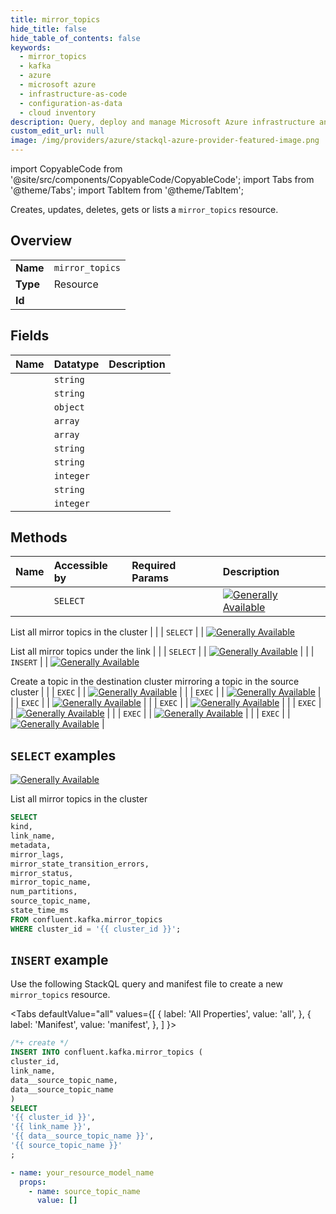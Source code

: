```yaml
---
title: mirror_topics
hide_title: false
hide_table_of_contents: false
keywords:
  - mirror_topics
  - kafka
  - azure
  - microsoft azure
  - infrastructure-as-code
  - configuration-as-data
  - cloud inventory
description: Query, deploy and manage Microsoft Azure infrastructure and resources using SQL
custom_edit_url: null
image: /img/providers/azure/stackql-azure-provider-featured-image.png
---
```


import CopyableCode from '@site/src/components/CopyableCode/CopyableCode';
import Tabs from '@theme/Tabs';
import TabItem from '@theme/TabItem';

Creates, updates, deletes, gets or lists a <code>mirror_topics</code> resource.

## Overview
<table><tbody>
<tr><td><b>Name</b></td><td><code>mirror_topics</code></td></tr>
<tr><td><b>Type</b></td><td>Resource</td></tr>
<tr><td><b>Id</b></td><td><CopyableCode code="confluent.kafka.mirror_topics" /></td></tr>
</tbody></table>

## Fields
| Name | Datatype | Description |
|:-----|:---------|:------------|
| <CopyableCode code="kind" /> | `string` |  |
| <CopyableCode code="link_name" /> | `string` |  |
| <CopyableCode code="metadata" /> | `object` |  |
| <CopyableCode code="mirror_lags" /> | `array` |  |
| <CopyableCode code="mirror_state_transition_errors" /> | `array` |  |
| <CopyableCode code="mirror_status" /> | `string` |  |
| <CopyableCode code="mirror_topic_name" /> | `string` |  |
| <CopyableCode code="num_partitions" /> | `integer` |  |
| <CopyableCode code="source_topic_name" /> | `string` |  |
| <CopyableCode code="state_time_ms" /> | `integer` |  |

## Methods
| Name | Accessible by | Required Params | Description |
|:-----|:--------------|:----------------|:------------|
| <CopyableCode code="list_kafka_mirror_topics" /> | `SELECT` | <CopyableCode code="cluster_id" /> | [![Generally Available](https://img.shields.io/badge/Lifecycle%20Stage-Generally%20Available-%2345c6e8)](#section/Versioning/API-Lifecycle-Policy)

List all mirror topics in the cluster |
| <CopyableCode code="list_kafka_mirror_topics_under_link" /> | `SELECT` | <CopyableCode code="cluster_id, link_name" /> | [![Generally Available](https://img.shields.io/badge/Lifecycle%20Stage-Generally%20Available-%2345c6e8)](#section/Versioning/API-Lifecycle-Policy)

List all mirror topics under the link |
| <CopyableCode code="read_kafka_mirror_topic" /> | `SELECT` | <CopyableCode code="cluster_id, link_name, mirror_topic_name" /> | [![Generally Available](https://img.shields.io/badge/Lifecycle%20Stage-Generally%20Available-%2345c6e8)](#section/Versioning/API-Lifecycle-Policy) |
| <CopyableCode code="create_kafka_mirror_topic" /> | `INSERT` | <CopyableCode code="cluster_id, link_name, data__source_topic_name" /> | [![Generally Available](https://img.shields.io/badge/Lifecycle%20Stage-Generally%20Available-%2345c6e8)](#section/Versioning/API-Lifecycle-Policy)

Create a topic in the destination cluster mirroring a topic in
the source cluster |
| <CopyableCode code="update_kafka_mirror_topics_failover" /> | `EXEC` | <CopyableCode code="cluster_id, link_name" /> | [![Generally Available](https://img.shields.io/badge/Lifecycle%20Stage-Generally%20Available-%2345c6e8)](#section/Versioning/API-Lifecycle-Policy) |
| <CopyableCode code="update_kafka_mirror_topics_pause" /> | `EXEC` | <CopyableCode code="cluster_id, link_name" /> | [![Generally Available](https://img.shields.io/badge/Lifecycle%20Stage-Generally%20Available-%2345c6e8)](#section/Versioning/API-Lifecycle-Policy) |
| <CopyableCode code="update_kafka_mirror_topics_promote" /> | `EXEC` | <CopyableCode code="cluster_id, link_name" /> | [![Generally Available](https://img.shields.io/badge/Lifecycle%20Stage-Generally%20Available-%2345c6e8)](#section/Versioning/API-Lifecycle-Policy) |
| <CopyableCode code="update_kafka_mirror_topics_resume" /> | `EXEC` | <CopyableCode code="cluster_id, link_name" /> | [![Generally Available](https://img.shields.io/badge/Lifecycle%20Stage-Generally%20Available-%2345c6e8)](#section/Versioning/API-Lifecycle-Policy) |
| <CopyableCode code="update_kafka_mirror_topics_reverse_and_pause_mirror" /> | `EXEC` | <CopyableCode code="cluster_id, link_name" /> | [![Generally Available](https://img.shields.io/badge/Lifecycle%20Stage-Generally%20Available-%2345c6e8)](#section/Versioning/API-Lifecycle-Policy) |
| <CopyableCode code="update_kafka_mirror_topics_reverse_and_start_mirror" /> | `EXEC` | <CopyableCode code="cluster_id, link_name" /> | [![Generally Available](https://img.shields.io/badge/Lifecycle%20Stage-Generally%20Available-%2345c6e8)](#section/Versioning/API-Lifecycle-Policy) |
| <CopyableCode code="update_kafka_mirror_topics_truncate_and_restore_mirror" /> | `EXEC` | <CopyableCode code="cluster_id, link_name" /> | [![Generally Available](https://img.shields.io/badge/Lifecycle%20Stage-Generally%20Available-%2345c6e8)](#section/Versioning/API-Lifecycle-Policy) |

## `SELECT` examples

[![Generally Available](https://img.shields.io/badge/Lifecycle%20Stage-Generally%20Available-%2345c6e8)](#section/Versioning/API-Lifecycle-Policy)

List all mirror topics in the cluster


```sql
SELECT
kind,
link_name,
metadata,
mirror_lags,
mirror_state_transition_errors,
mirror_status,
mirror_topic_name,
num_partitions,
source_topic_name,
state_time_ms
FROM confluent.kafka.mirror_topics
WHERE cluster_id = '{{ cluster_id }}';
```
## `INSERT` example

Use the following StackQL query and manifest file to create a new <code>mirror_topics</code> resource.

<Tabs
    defaultValue="all"
    values={[
        { label: 'All Properties', value: 'all', },
        { label: 'Manifest', value: 'manifest', },
    ]
}>
<TabItem value="all">

```sql
/*+ create */
INSERT INTO confluent.kafka.mirror_topics (
cluster_id,
link_name,
data__source_topic_name,
data__source_topic_name
)
SELECT 
'{{ cluster_id }}',
'{{ link_name }}',
'{{ data__source_topic_name }}',
'{{ source_topic_name }}'
;
```
</TabItem>
<TabItem value="manifest">

```yaml
- name: your_resource_model_name
  props:
    - name: source_topic_name
      value: []

```
</TabItem>
</Tabs>
